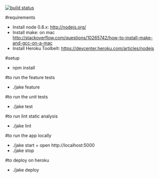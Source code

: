 [![build status](https://secure.travis-ci.org/les-epicuriens-du-logiciel/pic-bois.png)](http://travis-ci.org/les-epicuriens-du-logiciel/pic-bois)

#requirements
- Install node 0.8.x: http://nodejs.org/
- Install make: on mac http://stackoverflow.com/questions/10265742/how-to-install-make-and-gcc-on-a-mac
- Install Heroku Toolbelt: https://devcenter.heroku.com/articles/nodejs

#setup
- npm install

#to run the feature tests
- ./jake feature

#to run the unit tests
- ./jake test

#to run lint static analysis
- ./jake lint

#to run the app locally
- ./jake start + open http://localhost:5000
- ./jake stop

#to deploy on heroku
- ./jake deploy